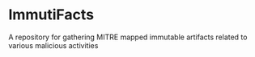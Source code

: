 # ImmutiFacts
A repository for gathering MITRE mapped immutable artifacts related to various malicious activities
